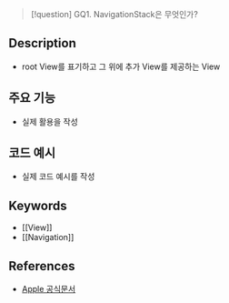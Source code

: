 >[!question]
>GQ1. NavigationStack은 무엇인가?

## Description
- root View를 표기하고 그 위에 추가 View를 제공하는 View

## 주요 기능
+ 실제 활용을 작성

## 코드 예시
+ 실제 코드 예시를 작성

## Keywords
+ [[View]]
+ [[Navigation]]


## References
- [Apple 공식문서](https://developer.apple.com/documentation/swiftui/navigationstack/)